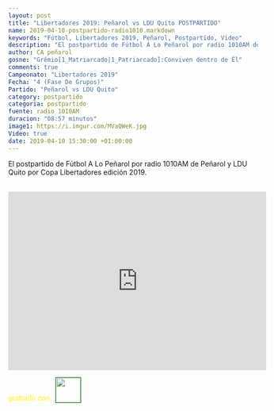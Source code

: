 ```yaml
---
layout: post
title: "Libertadores 2019: Peñarol vs LDU Quito POSTPARTIDO"
name: 2019-04-10-postpartido-radio1010.markdown
keywords: "Fútbol, Libertadores 2019, Peñarol, Postpartido, Video"
description: "El postpartido de Fútbol A Lo Peñarol por radio 1010AM de Peñarol y LDU Quito por Copa Libertadores edición 2019"
author: CA peñarol
gosne: "Grêmio[1_Matriarcado|1_Patriarcado]:Conviven dentro de Êl"
comments: true
Campeonato: "Libertadores 2019"
Fecha: "4 (Fase De Grupos)"
Partido: "Peñarol vs LDU Quito"
category: postpartido
categoria: postpartido
fuente: radio 1010AM
duracion: "08:57 minutos"
image1: https://i.imgur.com/MVaQWeK.jpg
Video: true
date: 2019-04-10 15:30:00 +01:00:00
---
```


El postpartido de Fútbol A Lo Peñarol por radio 1010AM de Peñarol y LDU Quito por Copa Libertadores edición 2019.

<br>

<iframe width="521" height="360" src="https://www.youtube.com/embed/4FsSlC2VRLE" frameborder="0" allow="accelerometer; autoplay; encrypted-media; gyroscope; picture-in-picture" allowfullscreen></iframe>

<span style="color:yellow;">grabado con</span> <a href="http://ffmpeg.org"><img src="{{ site.url }}/images/ffmpeg.png" width="50px" style="border:1px solid green;vertical-align: sub;margin-left:7px;"></a>
